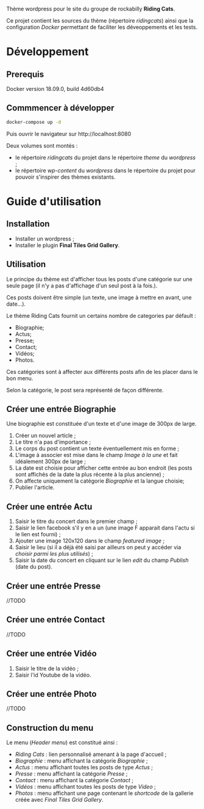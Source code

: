 Thème wordpress pour le site du groupe de rockabilly **Riding Cats**.

Ce projet contient les sources du thème (répertoire *ridingcats*) ainsi que la configuration *Docker* permettant de faciliter les déveoppements et les tests.


# Développement
## Prerequis
Docker version 18.09.0, build 4d60db4

## Commmencer à développer
```sh
docker-compose up -d
```

Puis ouvrir le navigateur sur http://localhost:8080

Deux volumes sont montés :
- le répertoire *ridingcats* du projet dans le répertoire *theme* du *wordpress* ;
- le répertoire *wp-content* du *wordpress* dans le répertoire du projet pour pouvoir s'inspirer des thèmes existants.

# Guide d'utilisation

## Installation
- Installer un wordpress ;
- Installer le plugin **Final Tiles Grid Gallery**.

## Utilisation
Le principe du thème est d'afficher tous les posts d'une catégorie sur une seule page (il n'y a pas d'affichage d'un seul post à la fois.).

Ces posts doivent être simple (un texte, une image à mettre en avant, une date...).

Le thème Riding Cats fournit un certains nombre de categories par défault :

- Biographie;
- Actus;
- Presse;
- Contact;
- Vidéos;
- Photos.

Ces catégories sont à affecter aux différents posts afin de les placer dans le bon menu.

Selon la catégorie, le post sera représenté de façon différente.

## Créer une entrée Biographie

Une biographie est constituée d'un texte et d'une image de 300px de large.

1. Créer un nouvel article ;
1. Le titre n'a pas d'importance ;
1. Le corps du post contient un texte éventuellement mis en forme ;
1. L'image à associer est mise dans le champ *Image à la une* et fait idéalement 300px de large ;
1. La date est choisie pour afficher cette entrée au bon endroit (les posts sont affichés de la date la plus récente à la plus ancienne) ;
1. On affecte uniquement la catégorie *Biographie* et la langue choisie;
1. Publier l'article.

## Créer une entrée Actu
1. Saisir le titre du concert dans le premier champ ;
1. Saisir le lien facebook s'il y en a un (une image F apparait dans l'actu si le lien est fourni) ;
1. Ajouter une image 120x120 dans le champ *featured image* ;
1. Saisir le lieu (si il a déjà été saisi par ailleurs on peut y accéder via *choisir parmi les plus utilisés*) ;
1. Saisir la date du concert en cliquant sur le lien *edit* du champ *Publish* (date du post).

## Créer une entrée Presse
//TODO

## Créer une entrée Contact
//TODO

## Créer une entrée Vidéo
1. Saisir le titre de la vidéo ;
1. Saisir l'id Youtube de la vidéo.

## Créer une entrée Photo
//TODO

## Construction du menu

Le menu (*Header menu*) est constitué ainsi :
- *Riding Cats* : lien personnalisé amenant à la page d'accueil ;
- *Biographie* : menu affichant la catégorie *Biographie* ;
- *Actus* : menu affichant toutes les posts de type *Actus* ;  
- *Presse* : menu affichant la catégorie *Presse* ;
- *Contact* : menu affichant la catégorie *Contact* ;
- *Vidéos* : menu affichant toutes les posts de type *Video* ;  
- *Photos* : menu affichant une page contenant le *shortcode* de la gallerie créée avec *Final Tiles Grid Gallery*.
